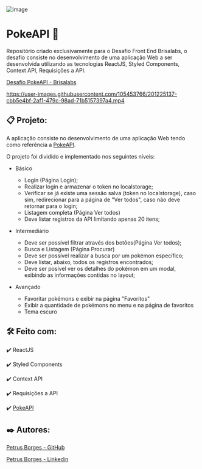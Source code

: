 ![image](https://user-images.githubusercontent.com/105453766/201221429-a7977cfc-ac56-4200-871a-57450e3396ba.png)

# PokeAPI 🤘

Repositório criado exclusivamente para o Desafio Front End Brisalabs, o desafio consiste no desenvolvimento de uma aplicação Web a ser desenvolvida utilizando as tecnologias ReactJS, Styled Components, Context API, Requisições a API.

[Desafio PokeAPI - Brisalabs](https://desafio-front-end-brisalabs-poke-api.vercel.app)

https://user-images.githubusercontent.com/105453766/201225137-cbb5e4bf-2af1-479c-98ad-71b5157397a4.mp4

## 📋 Projeto:

A aplicação consiste no desenvolvimento de uma aplicação Web tendo como referência a [PokeAPI](https://pokeapi.co).

O projeto foi dividido e implementado nos seguintes níveis:

* Básico

  * Login (Página Login);
  * Realizar login e armazenar o token no localstorage;
  * Verificar se já existe uma sessão salva (token no localstorage), caso sim, redirecionar para a página de "Ver todos", caso não deve retornar para o login;
  * Listagem completa (Página Ver todos)
  * Deve listar registros da API limitando apenas 20 itens;

* Intermediário

  * Deve ser possível filtrar através dos botões(Página Ver todos);
  * Busca e Listagem (Página Procurar)
  * Deve ser possível realizar a busca por um pokémon específico;
  * Deve listar, abaixo, todos os registros encontrados;
  * Deve ser posível ver os detalhes do pokémon em um modal, exibindo as informações contidas no layout;

* Avançado

  * Favoritar pokémons e exibir na página "Favoritos"
  * Exibir a quantidade de pokémons no menu e na página de favoritos
  * Tema escuro

## 🛠️ Feito com:

✔️ ReactJS

✔️ Styled Components

✔️ Context API

✔️ Requisições a API

✔️ [PokeAPI](https://pokeapi.co)

## ✒️ Autores:

[Petrus Borges - GitHub](https://github.com/PetrusBorges)

[Petrus Borges - Linkedin](https://www.linkedin.com/in/petrusborgesmachado/)
